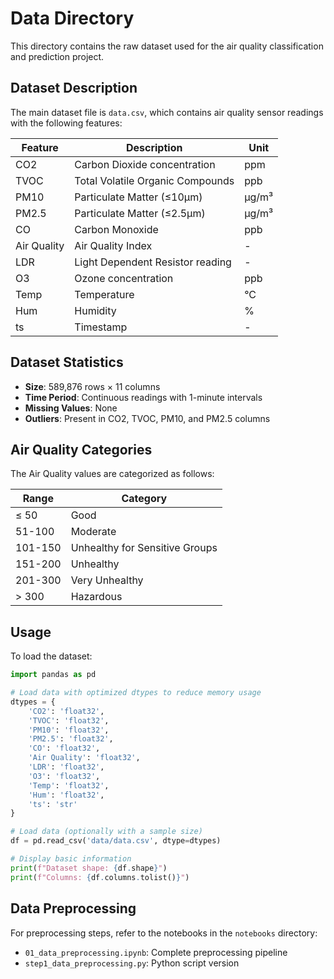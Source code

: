 # Data Directory

This directory contains the raw dataset used for the air quality classification and prediction project.

## Dataset Description

The main dataset file is `data.csv`, which contains air quality sensor readings with the following features:

| Feature | Description | Unit |
|---------|-------------|------|
| CO2 | Carbon Dioxide concentration | ppm |
| TVOC | Total Volatile Organic Compounds | ppb |
| PM10 | Particulate Matter (≤10μm) | μg/m³ |
| PM2.5 | Particulate Matter (≤2.5μm) | μg/m³ |
| CO | Carbon Monoxide | ppb |
| Air Quality | Air Quality Index | - |
| LDR | Light Dependent Resistor reading | - |
| O3 | Ozone concentration | ppb |
| Temp | Temperature | °C |
| Hum | Humidity | % |
| ts | Timestamp | - |

## Dataset Statistics

- **Size**: 589,876 rows × 11 columns
- **Time Period**: Continuous readings with 1-minute intervals
- **Missing Values**: None
- **Outliers**: Present in CO2, TVOC, PM10, and PM2.5 columns

## Air Quality Categories

The Air Quality values are categorized as follows:

| Range | Category |
|-------|----------|
| ≤ 50 | Good |
| 51-100 | Moderate |
| 101-150 | Unhealthy for Sensitive Groups |
| 151-200 | Unhealthy |
| 201-300 | Very Unhealthy |
| > 300 | Hazardous |

## Usage

To load the dataset:

```python
import pandas as pd

# Load data with optimized dtypes to reduce memory usage
dtypes = {
    'CO2': 'float32',
    'TVOC': 'float32',
    'PM10': 'float32',
    'PM2.5': 'float32',
    'CO': 'float32',
    'Air Quality': 'float32',
    'LDR': 'float32',
    'O3': 'float32',
    'Temp': 'float32',
    'Hum': 'float32',
    'ts': 'str'
}

# Load data (optionally with a sample size)
df = pd.read_csv('data/data.csv', dtype=dtypes)

# Display basic information
print(f"Dataset shape: {df.shape}")
print(f"Columns: {df.columns.tolist()}")
```

## Data Preprocessing

For preprocessing steps, refer to the notebooks in the `notebooks` directory:
- `01_data_preprocessing.ipynb`: Complete preprocessing pipeline
- `step1_data_preprocessing.py`: Python script version